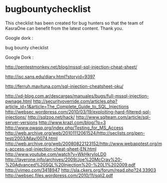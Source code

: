 # bugbountychecklist
This checklist has been created for bug hunters so that the team of KasraOne can benefit from the latest content. Thank you.


Google dork : 



bug bounty checklist 

Google Dork  :




http://pentestmonkey.net/blog/mssql-sql-injection-cheat-sheet/

http://isc.sans.edu/diary.html?storyid=9397

http://ferruh.mavituna.com/sql-injection-cheatsheet-oku/

http://xd-blog.com.ar/descargas/manuales/bugs/full-mssql-injection-pwnage.html
http://securityoverride.com/articles.php?article_id=1&article=The_Complete_Guide_to_SQL_Injections
http://websec.wordpress.com/2010/03/19/exploiting-hard-filtered-sql-injections/
http://sqlzoo.net/hack/
http://www.sqlteam.com/article/sql-server-versions
http://www.krazl.com/blog/?p=3
http://www.owasp.org/index.php/Testing_for_MS_Access
http://web.archive.org/web/20101112061524/http://seclists.org/pen-test/2003/May/0074.html
http://web.archive.org/web/20080822123152/http://www.webapptest.org/ms-access-sql-injection-cheat-sheet-EN.html
http://www.youtube.com/watch?v=WkHkryIoLD0
http://layerone.info/archives/2009/Joe%20McCray%20-%20Advanced%20SQL%20Injection%20-%20L1%202009.pdf
http://vimeo.com/3418947
http://sla.ckers.org/forum/read.php?24,33903
http://websec.files.wordpress.com/2010/11/sqli2.pdf
